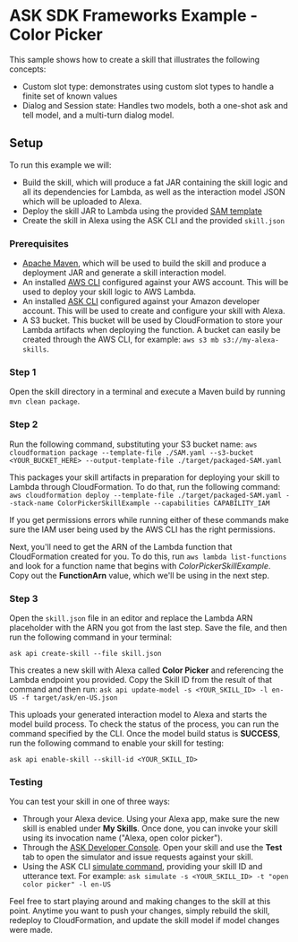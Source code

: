 # ASK SDK Frameworks Example - Color Picker
This sample shows how to create a skill that illustrates the following concepts:

- Custom slot type: demonstrates using custom slot types to handle a finite set of known values
- Dialog and Session state: Handles two models, both a one-shot ask and tell model, and a multi-turn dialog model.

## Setup
To run this example we will:
- Build the skill, which will produce a fat JAR containing the skill logic and all its dependencies for Lambda, as well as the interaction model JSON which will be uploaded to Alexa.
- Deploy the skill JAR to Lambda using the provided [SAM template](https://docs.aws.amazon.com/lambda/latest/dg/serverless_app.html)
- Create the skill in Alexa using the ASK CLI and the provided `skill.json`

### Prerequisites
- [Apache Maven](https://maven.apache.org/), which will be used to build the skill and produce a deployment JAR and generate a skill interaction model.
- An installed [AWS CLI](https://aws.amazon.com/cli/) configured against your AWS account. This will be used to deploy your skill logic to AWS Lambda.
- An installed [ASK CLI](https://developer.amazon.com/docs/smapi/quick-start-alexa-skills-kit-command-line-interface.html) configured against your Amazon developer account. This will be used to create and configure your skill with Alexa.
- A S3 bucket. This bucket will be used by CloudFormation to store your Lambda artifacts when deploying the function. A bucket can easily be created through the AWS CLI, for example: `aws s3 mb s3://my-alexa-skills`.

### Step 1
Open the skill directory in a terminal and execute a Maven build by running `mvn clean package`.

### Step 2
Run the following command, substituting your S3 bucket name:
`aws cloudformation package --template-file ./SAM.yaml --s3-bucket <YOUR_BUCKET_HERE> --output-template-file ./target/packaged-SAM.yaml`

This packages your skill artifacts in preparation for deploying your skill to Lambda through CloudFormation. To do that, run the following command:
`aws cloudformation deploy --template-file ./target/packaged-SAM.yaml --stack-name ColorPickerSkillExample --capabilities CAPABILITY_IAM`

If you get permissions errors while running either of these commands make sure the IAM user being used by the AWS CLI has the right permissions.

Next, you'll need to get the ARN of the Lambda function that CloudFormation created for you. To do this, run `aws lambda list-functions` and look for a function name that begins with *ColorPickerSkillExample*. Copy out the **FunctionArn** value, which we'll be using in the next step.

### Step 3
Open the `skill.json` file in an editor and replace the Lambda ARN placeholder with the ARN you got from the last step. Save the file, and then run the following command in your terminal:

`ask api create-skill --file skill.json`

This creates a new skill with Alexa called **Color Picker** and referencing the Lambda endpoint you provided. Copy the Skill ID from the result of that command and then run:
`ask api update-model -s <YOUR_SKILL_ID> -l en-US -f target/ask/en-US.json`

This uploads your generated interaction model to Alexa and starts the model build process. To check the status of the process, you can run the command specified by the CLI. Once the model build status is **SUCCESS**, run the following command to enable your skill for testing:

`ask api enable-skill --skill-id <YOUR_SKILL_ID> `

### Testing
You can test your skill in one of three ways:
- Through your Alexa device. Using your Alexa app, make sure the new skill is enabled under **My Skills**. Once done, you can invoke your skill using its invocation name ("Alexa, open color picker").
- Through the [ASK Developer Console](https://developer.amazon.com/alexa/console/ask). Open your skill and use the **Test** tab to open the simulator and issue requests against your skill.
- Using the ASK CLI [simulate command](https://developer.amazon.com/docs/smapi/ask-cli-command-reference.html#simulate-command), providing your skill ID and utterance text. For example: `ask simulate -s <YOUR_SKILL_ID> -t "open color picker" -l en-US`

Feel free to start playing around and making changes to the skill at this point. Anytime you want to push your changes, simply rebuild the skill, redeploy to CloudFormation, and update the skill model if model changes were made.